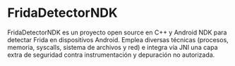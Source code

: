 # FridaDetectorNDK
FridaDetectorNDK es un proyecto open source en C++ y Android NDK para detectar Frida en dispositivos Android. Emplea diversas técnicas (procesos, memoria, syscalls, sistema de archivos y red) e integra vía JNI una capa extra de seguridad contra instrumentación y depuración no autorizada.
